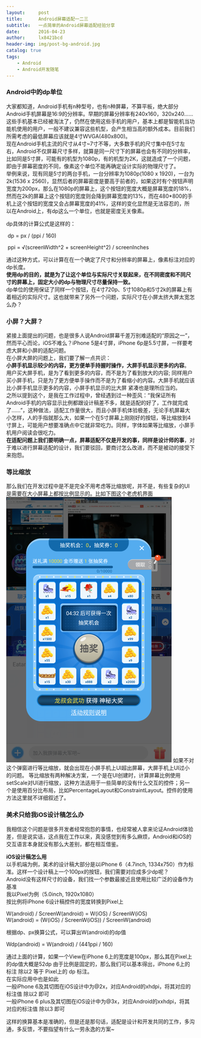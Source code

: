```yaml
---
layout:     post
title:      Android屏幕适配一二三
subtitle:   一点简单的Android屏幕适配经验分享
date:       2016-04-23
author:     lx8421bcd
header-img: img/post-bg-android.jpg
catalog: true
tags:
    - Android
    - Android开发随笔
---
```

### Android中的dp单位
大家都知道，Android手机有n种型号，也有n种屏幕，不算平板，绝大部分Android手机屏幕是16:9的分辨率。早期的屏幕分辨率有240x160，320x240......这些手机基本已经被淘汰了，仍然在使用这些手机的用户，基本上都是智能机当功能机使用的用户，一般不建议兼容这些机型，会产生相当高的额外成本。目前我们所需考虑的最低屏幕应该就是4寸WVGA(480x800)。    
现在Android手机主流的尺寸从4寸~7寸不等，大多数手机的尺寸集中在5寸左右，Android不仅屏幕尺寸多样，就算是同一尺寸下的屏幕也会有不同的分辨率，比如同是5寸屏，可能有的机型为1080p，有的机型为2K，这就造成了一个问题，即由于屏幕密度的不同，像素这个单位不能再确定设计实际的物理尺寸了。  
举例来说，现有同是5寸的两台手机，一台分辨率为1080p(1080 x 1920)，一台为2k(1536 x 2560)，显然后者的屏幕密度是要高于前者的，如果这时有个按钮声明宽度为200px，那么在1080p的屏幕上，这个按钮的宽度大概是屏幕宽度的18%，然而在2k的屏幕上这个按钮的宽度则会降到屏幕宽度的13%，而在480*800的手机上这个按钮的宽度又会占屏幕宽度的41%，这样的变化显然是无法容忍的，所以在Android上，有dp这么一个单位，也就是密度无关像素。  

dp具体的计算公式是这样的：

​	dp = px / (ppi / 160)  

​	ppi = √(screenWidth^2 + screenHeight^2) / screenInches  

通过这种方式，可以计算在在一个确定了尺寸和分辨率的屏幕上，像素标注对应的dp长度。  
__使用dp的目的，就是为了让这个单位与实际尺寸关联起来，在不同密度和不同尺寸的屏幕上，固定大小的dp与物理尺寸尽量保持一致。__  
dp单位的使用保证了同样一个按钮，在4寸720p、5寸1080p和5寸2k的屏幕上有着相近的实际尺寸。这也就带来了另外一个问题，实际尺寸在小屏太挤大屏太宽怎么办？


### 小屏？大屏？
紧接上面提出的问题，也是很多人说Android屏幕千差万别难适配的“原因之一”，然而平心而论，iOS不难么？iPhone 5是4寸屏，iPhone 6p是5.5寸屏，一样要考虑大屏和小屏的适配问题。  
在小屏大屏的问题上，我们要了解一点共识：  
__小屏手机显示较少的内容，更方便单手持握时操作，大屏手机显示更多的内容__。  
用户买大屏手机，是为了看到更多的内容，而不是为了看到放大的内容; 同样用户买小屏手机，只是为了更方便单手操作而不是为了看缩小的内容。大屏手机就应该比小屏手机显示更多的内容，小屏手机显示的比大屏 紧凑也是理所应当的。  
之所以提到这个，是我在工作过程中，曾经遇到过一种歪风：“我保证所有Android手机的内容显示比例都跟设计稿差不多，就是适配的好了，工作就完成了……”，这种做法，适配工作量很大，而且小屏手机体验极差，无论手机屏幕大小怎样，人的手指就那么大，如果一个在5寸屏幕上刚刚好的按钮，等比缩放到4寸屏上，可能用户想要准确点中它就非常吃力。同样，字体如果等比缩放，小屏手机用户阅读会很吃力。  
__在适配问题上我们要明确一点，屏幕适配不仅是开发的事，同样是设计师的事__，对于难以进行屏幕适配的设计，我们要驳回，要商讨怎么改进，而不是被动的接受下来抱怨。  


### 等比缩放
那么我们在开发过程中是不是完全不用考虑等比缩放呢，并不是，有些复杂的UI是需要在大小屏幕上都按比例显示的。比如下图这个老虎机界面  
![老虎机](https://raw.githubusercontent.com/lx8421bcd/lx8421bcd.github.io/master/img/screen_adapt/slot_machine.png)
如果不对这个弹窗进行等比缩放，就会出现在小屏手机上UI超出屏幕，大屏手机上UI过小的问题。
等比缩放有两种解决方案，一个是在UI创建时，计算屏幕比例使用setScale对UI进行缩放，这种方法适用于一些简单的没有什么交互的控件；另一个是使用百分比布局，比如PercentageLayout和ConstraintLayout。控件的使用方法这里就不详细叙述了。


### 美术只给我iOS设计稿怎么办
我相信这个问题是很多开发者经常抱怨的事情，也经常被人拿来论证Android体验差，但是说实话，这点我在工作以来，真没感觉到有多么麻烦，Android和iOS的交互语言本身就没有那么大差别，都在相互借鉴。 

__iOS设计稿怎么用__  
以手机端为例，美术的设计稿大部分是以iPhone 6（4.7inch, 1334x750）作为标准。这样一个设计稿上一个100px的按钮，我们需要对应成多少dp呢？  
Android没有这样尺寸的设备，我们找一个参数最接近且使用比较广泛的设备作为基准  
我以Pixel为例（5.0inch, 1920x1080）  
按比例将iPhone 6设计稿控件的宽度转换到Pixel上  

W(android) / ScreenW(android) = W(iOS) / ScreenW(iOS)    
W(android) = (W(iOS) / ScreenW(iOS)) / ScreenW(android)  

根据dp、px换算公式，可以算出W(android)的dp值  

Wdp(android) = W(android) / (441ppi / 160)

通过上面的计算，如果一个View在iPhone 6上的宽度是100px，那么其在Pixel上的dp值大概是52dp
由于比例是固定的，那么我们可以基本得出，iPhone 6上的标注 除以2 等于 Pixel上的 dp 标注。  
在实际应用中也是如此  
一般iPhone 6及其切图在iOS设计中为@2x，对应Android的xhdpi，将其对应的标注值 除以2 即可  
一般iPhone 6 plus及其切图在iOS设计中为@3x，对应Android的xxhdpi，将其对应的标注值 除以3 即可  

这样的换算基本是准确的，但是还是那句话，适配是设计和开发共同的工作，多沟通，多反馈，不要指望有什么一劳永逸的方案~




